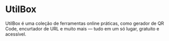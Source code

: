 # UtilBox
UtilBox é uma coleção de ferramentas online práticas, como gerador de QR Code, encurtador de URL e muito mais — tudo em um só lugar, gratuito e acessível.
